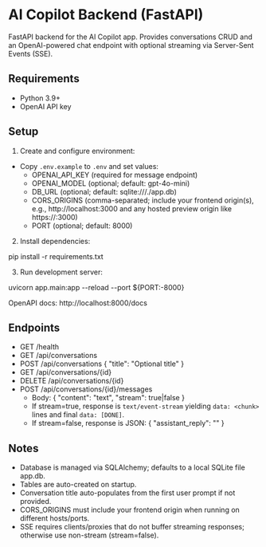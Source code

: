 # AI Copilot Backend (FastAPI)

FastAPI backend for the AI Copilot app. Provides conversations CRUD and an OpenAI-powered chat endpoint with optional streaming via Server-Sent Events (SSE).

## Requirements

- Python 3.9+
- OpenAI API key

## Setup

1) Create and configure environment:

- Copy `.env.example` to `.env` and set values:
  - OPENAI_API_KEY (required for message endpoint)
  - OPENAI_MODEL (optional; default: gpt-4o-mini)
  - DB_URL (optional; default: sqlite:///./app.db)
  - CORS_ORIGINS (comma-separated; include your frontend origin(s), e.g., http://localhost:3000 and any hosted preview origin like https://<your-preview-host>:3000)
  - PORT (optional; default: 8000)

2) Install dependencies:

pip install -r requirements.txt

3) Run development server:

uvicorn app.main:app --reload --port ${PORT:-8000}

OpenAPI docs: http://localhost:8000/docs

## Endpoints

- GET /health
- GET /api/conversations
- POST /api/conversations { "title": "Optional title" }
- GET /api/conversations/{id}
- DELETE /api/conversations/{id}
- POST /api/conversations/{id}/messages
  - Body: { "content": "text", "stream": true|false }
  - If stream=true, response is `text/event-stream` yielding `data: <chunk>` lines and final `data: [DONE]`.
  - If stream=false, response is JSON: { "assistant_reply": "<full text>" }

## Notes

- Database is managed via SQLAlchemy; defaults to a local SQLite file app.db.
- Tables are auto-created on startup.
- Conversation title auto-populates from the first user prompt if not provided.
- CORS_ORIGINS must include your frontend origin when running on different hosts/ports.
- SSE requires clients/proxies that do not buffer streaming responses; otherwise use non-stream (stream=false).
